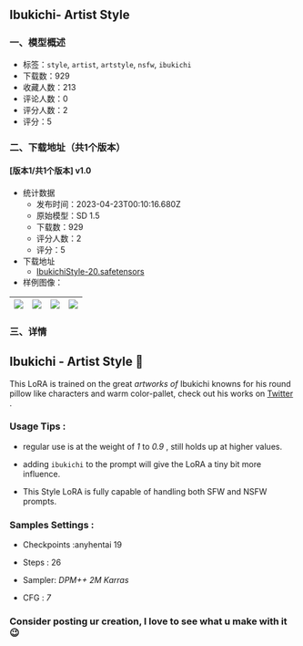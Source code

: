 ## Ibukichi- Artist Style
### 一、模型概述

- 标签：`style`, `artist`, `artstyle`, `nsfw`, `ibukichi`
- 下载数：929
- 收藏人数：213
- 评论人数：0
- 评分人数：2
- 评分：5

### 二、下载地址（共1个版本）

#### [版本1/共1个版本] v1.0

- 统计数据
  - 发布时间：2023-04-23T00:10:16.680Z
  - 原始模型：SD 1.5
  - 下载数：929
  - 评分人数：2
  - 评分：5
- 下载地址
  - [IbukichiStyle-20.safetensors](https://civitai.com/api/download/models/52770)
- 样例图像：

| <img src="https://image.civitai.com/xG1nkqKTMzGDvpLrqFT7WA/f760fb8e-f76c-4890-debc-76034d003b00/width=450/569697.jpeg" /> | <img src="https://image.civitai.com/xG1nkqKTMzGDvpLrqFT7WA/a8393131-4412-4dab-96dc-fcba45a53e00/width=450/569695.jpeg" /> | <img src="https://image.civitai.com/xG1nkqKTMzGDvpLrqFT7WA/12d860a1-fcee-4aca-e92d-da6b5b916100/width=450/569696.jpeg" /> | <img src="https://image.civitai.com/xG1nkqKTMzGDvpLrqFT7WA/f8c94905-d79e-4bd4-982c-c834b6d5c700/width=450/569740.jpeg" /> |
| ---- | ---- | ---- | ---- |


### 三、详情
<h2>Ibukichi - Artist Style 🎨</h2><p>This LoRA is trained on the great <em>artworks of </em>Ibukichi knowns for his round pillow like characters and warm color-pallet, check out his works on <a target="_blank" rel="ugc" href="https://twitter.com/ibukichi?lang=en">Twitter </a>.</p><p></p><h3>Usage Tips :</h3><ul><li><p>regular use is at the weight of <em>1</em> to <em>0.9</em> , still holds up at higher values.</p></li><li><p>adding <code>ibukichi</code> to the prompt will give the LoRA a tiny bit more influence.</p></li><li><p>This Style LoRA is fully capable of handling both SFW and NSFW prompts.</p></li></ul><p></p><h3>Samples Settings :</h3><ul><li><p>Checkpoints :anyhentai 19</p></li><li><p>Steps : 26</p></li><li><p>Sampler: <em>DPM++ 2M Karras</em></p></li><li><p>CFG : <em>7</em></p></li></ul><h3></h3><h3>Consider posting ur creation, I love to see what u make with it 😉</h3>
